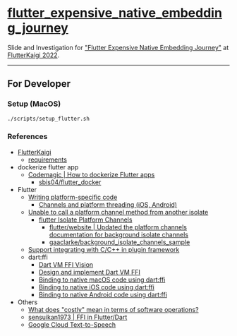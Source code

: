 # [flutter_expensive_native_embedding_journey](https://sensuikan1973.github.io/flutter_expensive_native_embedding_journey)

Slide and Investigation for ["Flutter Expensive Native Embedding Journey"](https://fortee.jp/flutterkaigi-2022/proposal/d6a2b41c-e765-4d5f-845d-9290148cd880) at [FlutterKaigi 2022](https://flutterkaigi.jp/2022/).


---

## For Developer

### Setup (MacOS)

```sh
./scripts/setup_flutter.sh
```

### References

- [FlutterKaigi](https://flutterkaigi.jp/2022/)
  - [requirements](https://flutterkaigi.jp/flutterkaigi/Precautions-for-Recording.ja.html)
- dockerize flutter app
  - [Codemagic | How to dockerize Flutter apps](https://blog.codemagic.io/how-to-dockerize-flutter-apps/)
    - [sbis04/flutter_docker](https://github.com/sbis04/flutter_docker)
- Flutter
  - [Writing platform-specific code](https://docs.flutter.dev/development/platform-integration/platform-channels)
    - [Channels and platform threading (iOS, Android)](https://docs.flutter.dev/development/platform-integration/platform-channels#channels-and-platform-threading)
  - [Unable to call a platform channel method from another isolate](https://github.com/flutter/flutter/issues/13937)
    - [flutter Isolate Platform Channels](https://github.com/flutter/flutter/issues/13937#issuecomment-1203232254)
      - [flutter/website | Updated the platform channels documentation for background isolate channels](https://github.com/flutter/website/pull/7592)
      - [gaaclarke/background_isolate_channels_sample](https://github.com/gaaclarke/background_isolate_channels_sample)
  - [Support integrating with C/C++ in plugin framework](https://github.com/flutter/flutter/issues/7053)
  - dart:ffi
    - [Dart VM FFI Vision](https://gist.github.com/mraleph/2582b57737711da40262fad71215d62e)
    - [Design and implement Dart VM FFI](https://github.com/dart-lang/sdk/issues/34452)
    - [Binding to native macOS code using dart:ffi](https://docs.flutter.dev/development/platform-integration/macos/c-interop)
    - [Binding to native iOS code using dart:ffi](https://docs.flutter.dev/development/platform-integration/ios/c-interop)
    - [Binding to native Android code using dart:ffi](https://docs.flutter.dev/development/platform-integration/android/c-interop)
- Others
  - [What does "costly" mean in terms of software operations?](https://stackoverflow.com/a/9888431)
  - [sensuikan1973 | FFI in Flutter/Dart](https://speakerdeck.com/sensuikan1973/dart)
  - [Google Cloud Text-to-Speech](https://cloud.google.com/text-to-speech/)
